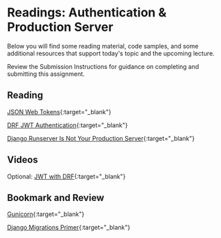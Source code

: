 # Readings: Authentication & Production Server

Below you will find some reading material, code samples, and some additional resources that support today's topic and the upcoming lecture.

Review the Submission Instructions for guidance on completing and submitting this assignment.

## Reading

[JSON Web Tokens](https://jwt.io/introduction/){:target="_blank"}

<!-- Mix it up! Create the questions with pointed answers, fill in the blank, or opinion/open ended -->

[DRF JWT Authentication](https://simpleisbetterthancomplex.com/tutorial/2018/12/19/how-to-use-jwt-authentication-with-django-rest-framework.html){:target="_blank"}

<!-- Mix it up! Create the questions with pointed answers, fill in the blank, or opinion/open ended -->

[Django Runserver Is Not Your Production Server](https://build.vsupalov.com/django-runserver-in-production/){:target="_blank"}

<!-- Mix it up! Create the questions with pointed answers, fill in the blank, or opinion/open ended -->

## Videos

Optional: [JWT with DRF](https://www.youtube.com/watch?v=Fhcn2qx-4VQ){:target="_blank"}

<!-- Mix it up! Create the questions with pointed answers, fill in the blank, or opinion/open ended -->

## Bookmark and Review

[Gunicorn](https://gunicorn.org/){:target="_blank"}

[Django Migrations Primer](https://realpython.com/django-migrations-a-primer/){:target="_blank"}
